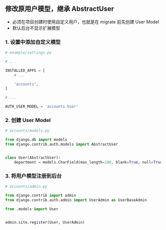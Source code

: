 ## 修改原用户模型，继承 AbstractUser

- 必须在项目创建时使用自定义用户，也就是在 migrate 前先创建 User Model
- 默认后台不显示扩展模型


### 1. 设置中添加自定义模型

``` python
# example/settings.py

# ...

INSTALLED_APPS = [
    # ...

    'accounts',
]

# ...

AUTH_USER_MODEL = 'accounts.User'
```

### 2. 创建 User Model

``` python
# accounts/models.py

from django.db import models
from django.contrib.auth.models import AbstractUser


class User(AbstractUser):
    department = models.CharField(max_length=100, blank=True, null=True)
```

### 3. 将用户模型注册到后台

``` python
# accounts/admin.py

from django.contrib import admin
from django.contrib.auth.admin import UserAdmin as UserBaseAdmin

from .models import User


admin.site.register(User, UserAdmin)
```
